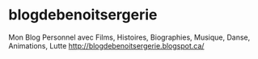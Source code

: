 # blogdebenoitsergerie
Mon Blog Personnel avec Films, Histoires, Biographies, Musique, Danse, Animations, Lutte
http://blogdebenoitsergerie.blogspot.ca/
